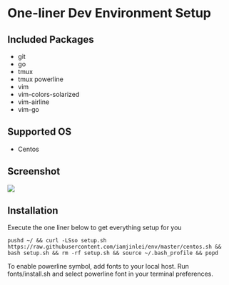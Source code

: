 # One-liner Dev Environment Setup

## Included Packages

* git
* go
* tmux
* tmux powerline
* vim
* vim-colors-solarized
* vim-airline
* vim-go

## Supported OS

- Centos

## Screenshot

![](https://github.com/iamjinlei/env/raw/master/imgs/screenshot.png)

## Installation

Execute the one liner below to get everything setup for you

```
pushd ~/ && curl -LSso setup.sh https://raw.githubusercontent.com/iamjinlei/env/master/centos.sh && bash setup.sh && rm -rf setup.sh && source ~/.bash_profile && popd
```

To enable powerline symbol, add fonts to your local host. Run fonts/install.sh and select powerline font in your terminal preferences.
